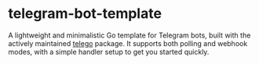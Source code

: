 # telegram-bot-template

A lightweight and minimalistic Go template for Telegram bots, built with the actively
maintained [telego](https://github.com/mymmrac/telego) package. It supports both polling and webhook modes, with a
simple handler setup to get you started quickly.
